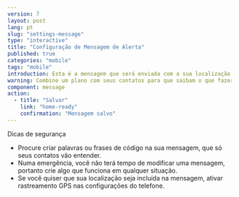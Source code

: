 ```yaml
---
version: 7
layout: post
lang: pt
slug: "settings-message"
type: "interactive"
title: "Configuração de Mensagem de Alerta"
published: true
categories: "mobile"
tags: "mobile"
introduction: Esta é a mensagem que será enviada com a sua localização. 
warning: Combine um plano com seus contatos para que saibam o que fazer quando receberem isto.
component: message
action:
  - title: "Salvar"
    link: "home-ready"
    confirmation: "Mensagem salvo"
---
```


Dicas de segurança

 - Procure criar palavras ou frases de código na sua mensagem, que só seus contatos vão entender.
 - Numa emergência, você não terá tempo de modificar uma mensagem, portanto crie algo que funciona em qualquer situação. 
 - Se você quiser que sua localização seja incluída na mensagem, ativar rastreamento GPS nas configurações do telefone.
